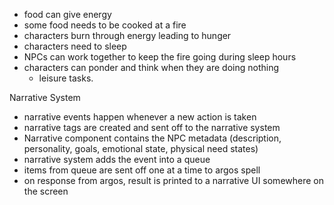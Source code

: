 - food can give energy
- some food needs to be cooked at a fire
- characters burn through energy leading to hunger
- characters need to sleep
- NPCs can work together to keep the fire going during sleep hours
- characters can ponder and think when they are doing nothing
  - leisure tasks.

Narrative System

- narrative events happen whenever a new action is taken
- narrative tags are created and sent off to the narrative system
- Narrative component contains the NPC metadata (description, personality, goals, emotional state, physical need states)
- narrative system adds the event into a queue
- items from queue are sent off one at a time to argos spell
- on response from argos, result is printed to a narrative UI somewhere on the screen
